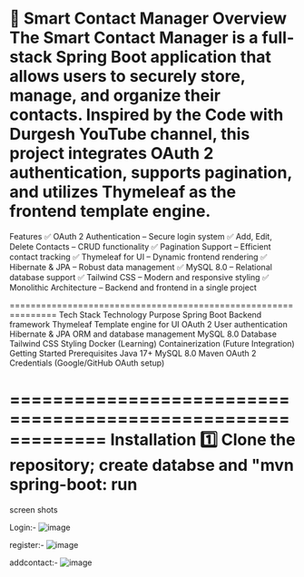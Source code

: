 📇 Smart Contact Manager
Overview
The Smart Contact Manager is a full-stack Spring Boot application that allows users to securely store, manage, and organize their contacts. Inspired by the Code with Durgesh YouTube channel, this project integrates OAuth 2 authentication, supports pagination, and utilizes Thymeleaf as the frontend template engine.
==============================================================


Features
✅ OAuth 2 Authentication – Secure login system
✅ Add, Edit, Delete Contacts – CRUD functionality
✅ Pagination Support – Efficient contact tracking
✅ Thymeleaf for UI – Dynamic frontend rendering
✅ Hibernate & JPA – Robust data management
✅ MySQL 8.0 – Relational database support
✅ Tailwind CSS – Modern and responsive styling
✅ Monolithic Architecture – Backend and frontend in a single project


===============================================================
Tech Stack
Technology	Purpose
Spring Boot	Backend framework
Thymeleaf	Template engine for UI
OAuth 2	User authentication
Hibernate & JPA	ORM and database management
MySQL 8.0	Database
Tailwind CSS	Styling
Docker (Learning)	Containerization (Future Integration)
Getting Started
Prerequisites
Java 17+
MySQL 8.0
Maven
OAuth 2 Credentials (Google/GitHub OAuth setup)

=============================================================
Installation
1️⃣ Clone the repository;
create databse and "mvn spring-boot: run
=============================================================

screen shots

Login:-
![image](https://github.com/user-attachments/assets/71ab6f2d-855b-43ff-847d-f68c9c3ee1fd)


register:-
![image](https://github.com/user-attachments/assets/f840ebcb-cab6-4e60-9c6f-f4b02cf48ace)


addcontact:-
![image](https://github.com/user-attachments/assets/02450944-cbf8-4eac-bffc-9878173ed706)






